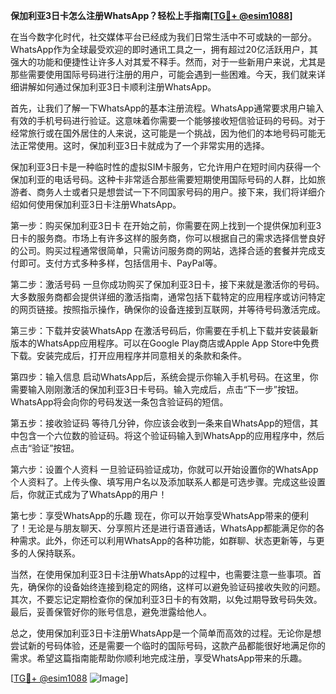 **保加利亚3日卡怎么注册WhatsApp？轻松上手指南[[TG💪+ @esim1088](https://t.me/s/esim1088)]**

在当今数字化时代，社交媒体平台已经成为我们日常生活中不可或缺的一部分。WhatsApp作为全球最受欢迎的即时通讯工具之一，拥有超过20亿活跃用户，其强大的功能和便捷性让许多人对其爱不释手。然而，对于一些新用户来说，尤其是那些需要使用国际号码进行注册的用户，可能会遇到一些困难。今天，我们就来详细讲解如何通过保加利亚3日卡顺利注册WhatsApp。

首先，让我们了解一下WhatsApp的基本注册流程。WhatsApp通常要求用户输入有效的手机号码进行验证。这意味着你需要一个能够接收短信验证码的号码。对于经常旅行或在国外居住的人来说，这可能是一个挑战，因为他们的本地号码可能无法正常使用。这时，保加利亚3日卡就成为了一个非常实用的选择。

保加利亚3日卡是一种临时性的虚拟SIM卡服务，它允许用户在短时间内获得一个保加利亚的电话号码。这种卡非常适合那些需要短期使用国际号码的人群，比如旅游者、商务人士或者只是想尝试一下不同国家号码的用户。接下来，我们将详细介绍如何使用保加利亚3日卡注册WhatsApp。

第一步：购买保加利亚3日卡
在开始之前，你需要在网上找到一个提供保加利亚3日卡的服务商。市场上有许多这样的服务商，你可以根据自己的需求选择信誉良好的公司。购买过程通常很简单，只需访问服务商的网站，选择合适的套餐并完成支付即可。支付方式多种多样，包括信用卡、PayPal等。

第二步：激活号码
一旦你成功购买了保加利亚3日卡，接下来就是激活你的号码。大多数服务商都会提供详细的激活指南，通常包括下载特定的应用程序或访问特定的网页链接。按照指示操作，确保你的设备连接到互联网，并等待号码激活完成。

第三步：下载并安装WhatsApp
在激活号码后，你需要在手机上下载并安装最新版本的WhatsApp应用程序。可以在Google Play商店或Apple App Store中免费下载。安装完成后，打开应用程序并同意相关的条款和条件。

第四步：输入信息
启动WhatsApp后，系统会提示你输入手机号码。在这里，你需要输入刚刚激活的保加利亚3日卡号码。输入完成后，点击“下一步”按钮。WhatsApp将会向你的号码发送一条包含验证码的短信。

第五步：接收验证码
等待几分钟，你应该会收到一条来自WhatsApp的短信，其中包含一个六位数的验证码。将这个验证码输入到WhatsApp的应用程序中，然后点击“验证”按钮。

第六步：设置个人资料
一旦验证码验证成功，你就可以开始设置你的WhatsApp个人资料了。上传头像、填写用户名以及添加联系人都是可选步骤。完成这些设置后，你就正式成为了WhatsApp的用户！

第七步：享受WhatsApp的乐趣
现在，你可以开始享受WhatsApp带来的便利了！无论是与朋友聊天、分享照片还是进行语音通话，WhatsApp都能满足你的各种需求。此外，你还可以利用WhatsApp的各种功能，如群聊、状态更新等，与更多的人保持联系。

当然，在使用保加利亚3日卡注册WhatsApp的过程中，也需要注意一些事项。首先，确保你的设备始终连接到稳定的网络，这样可以避免验证码接收失败的问题。其次，不要忘记定期检查你的保加利亚3日卡的有效期，以免过期导致号码失效。最后，妥善保管好你的账号信息，避免泄露给他人。

总之，使用保加利亚3日卡注册WhatsApp是一个简单而高效的过程。无论你是想尝试新的号码体验，还是需要一个临时的国际号码，这款产品都能很好地满足你的需求。希望这篇指南能帮助你顺利地完成注册，享受WhatsApp带来的乐趣。

[[TG💪+ @esim1088](https://t.me/s/esim1088) ![Image](https://i.postimg.cc/4NQfJmqS/Snipaste-2025-05-13-00-14-12.png)]